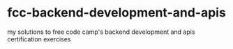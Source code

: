 # fcc-backend-development-and-apis
my solutions to free code camp's backend development and apis certification exercises
